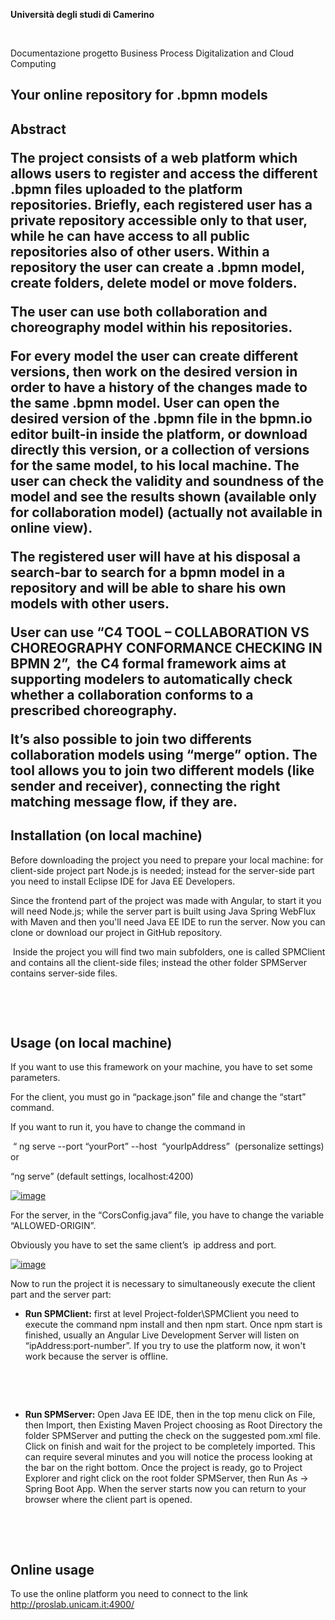 
<p><strong>Universit&agrave; degli studi di Camerino</strong></p>
<p>&nbsp;</p>

<p>Documentazione progetto Business Process Digitalization and Cloud Computing</p>

<h2>Your online repository for .bpmn models<h2>
<strong>Abstract</strong>
<p>The project consists of a web platform which allows users to register and access the different .bpmn files uploaded to the platform repositories. Briefly, each registered user has a private repository accessible only to that user, while he can have access to all public repositories also of other users. Within a repository the user can create a .bpmn model, create folders, delete model or move folders.</p>
<p>The user can use both collaboration and choreography model within his repositories.</p>
<p>For every model the user can create different versions, then work on the desired version in order to have a history of the changes made to the same .bpmn model. User can open the desired version of the .bpmn file in the bpmn.io editor built-in inside the platform, or download directly this version, or a collection of versions for the same model, to his local machine. The user can check the validity and soundness of the model and see the results shown (available only for collaboration model) (actually not available in online view).</p>
<p>The registered user will have at his disposal a search-bar to search for a bpmn model in a repository and will be able to share his own models with other users.</p>
<p>User can use &ldquo;C4 TOOL &ndash; COLLABORATION VS CHOREOGRAPHY CONFORMANCE CHECKING IN BPMN 2&rdquo;, <strong>&nbsp;</strong>the C4 formal framework aims at supporting modelers to automatically check whether a collaboration conforms to a prescribed choreography.</p>
<p>It&rsquo;s also possible to join two differents collaboration models using &ldquo;merge&rdquo; option. The tool allows you to join two different models (like sender and receiver), connecting the right&nbsp; matching message flow, if they are.</p>

<h2><strong>Installation (on local machine)</strong></h2>
<p>Before downloading the project you need to prepare your local machine: for client-side project part Node.js is needed; instead for the server-side part you need to install Eclipse IDE for Java EE Developers.</p>
<p>Since the frontend part of the project was made with Angular, to start it you will need Node.js; while the server part is built using Java Spring WebFlux with Maven and then you'll need Java EE IDE to run the server. Now you can clone or download our project in GitHub repository.</p>
<p>&nbsp;Inside the project you will find two main subfolders, one is called SPMClient and contains all the client-side files; instead the other folder SPMServer contains server-side files.</p>
<p>&nbsp;</p>
<p>&nbsp;</p>
<h2><strong>Usage (on local machine)</strong></h2>
<p>If you want to use this framework on your machine, you have to set some parameters.</p>
<p>For the client, you must go in &ldquo;package.json&rdquo; file and change the &ldquo;start&rdquo; command.</p>
<p>If you want to run it, you have to change the command in</p>
<p>&nbsp;&ldquo; ng serve --port &ldquo;yourPort&rdquo; --host&nbsp; &ldquo;yourIpAddress&rdquo;&nbsp; (personalize settings) or</p>
<p>&ldquo;ng serve&rdquo; (default settings, localhost:4200)</p>

<a href="https://ibb.co/kJQynKj"><img src="https://i.ibb.co/YXpW92m/image.png" alt="image" border="0"></a><br/>
<p>For the server, in the &ldquo;CorsConfig.java&rdquo; file, you have to change the variable &ldquo;ALLOWED-ORIGIN&rdquo;.</p>
<p>Obviously you have to set the same client&rsquo;s&nbsp; ip address and port.</p>

<a href="https://ibb.co/3zFLxDd"><img src="https://i.ibb.co/zJ203yx/image.png" alt="image" border="0"></a><br/>

<p>Now to run the project it is necessary to simultaneously execute the client part and the server part:</p>
<ul>
<li><strong>Run SPMClient:</strong> first at level Project-folder\SPMClient you need to execute the command npm install and then npm start. Once npm start is finished, usually an Angular Live Development Server will listen on &ldquo;ipAddress:port-number&rdquo;. If you try to use the platform now, it won't work because the server is offline.</li>
</ul>
<p>&nbsp;</p>
<p>&nbsp;</p>
<ul>
<li><strong>Run SPMServer:</strong> Open Java EE IDE, then in the top menu click on File, then Import, then Existing Maven Project choosing as Root Directory the folder SPMServer and putting the check on the suggested pom.xml file. Click on finish and wait for the project to be completely imported. This can require several minutes and you will notice the process looking at the bar on the right bottom. Once the project is ready, go to Project Explorer and right click on the root folder SPMServer, then Run As -&gt; Spring Boot App. When the server starts now you can return to your browser where the client part is opened.</li>
</ul>
<p>&nbsp;</p>
<p>&nbsp;</p>
<h2><strong>Online usage </strong></h2>
<p>To use the online platform you need to connect to the link <a href="http://proslab.unicam.it:4900/login">http://proslab.unicam.it:4900/</a></p>
<p>&nbsp;</p>
<p>&nbsp;</p>
<p>&nbsp;</p>
<p>&nbsp;</p>
<p>&nbsp;</p>
<p>&nbsp;</p>
<p>&nbsp;</p>
<h2><strong>&nbsp;</strong></h2>

